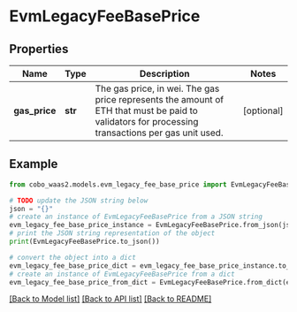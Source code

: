 # EvmLegacyFeeBasePrice


## Properties

Name | Type | Description | Notes
------------ | ------------- | ------------- | -------------
**gas_price** | **str** | The gas price, in wei. The gas price represents the amount of ETH that must be paid to validators for processing transactions per gas unit used. | [optional] 

## Example

```python
from cobo_waas2.models.evm_legacy_fee_base_price import EvmLegacyFeeBasePrice

# TODO update the JSON string below
json = "{}"
# create an instance of EvmLegacyFeeBasePrice from a JSON string
evm_legacy_fee_base_price_instance = EvmLegacyFeeBasePrice.from_json(json)
# print the JSON string representation of the object
print(EvmLegacyFeeBasePrice.to_json())

# convert the object into a dict
evm_legacy_fee_base_price_dict = evm_legacy_fee_base_price_instance.to_dict()
# create an instance of EvmLegacyFeeBasePrice from a dict
evm_legacy_fee_base_price_from_dict = EvmLegacyFeeBasePrice.from_dict(evm_legacy_fee_base_price_dict)
```
[[Back to Model list]](../README.md#documentation-for-models) [[Back to API list]](../README.md#documentation-for-api-endpoints) [[Back to README]](../README.md)


